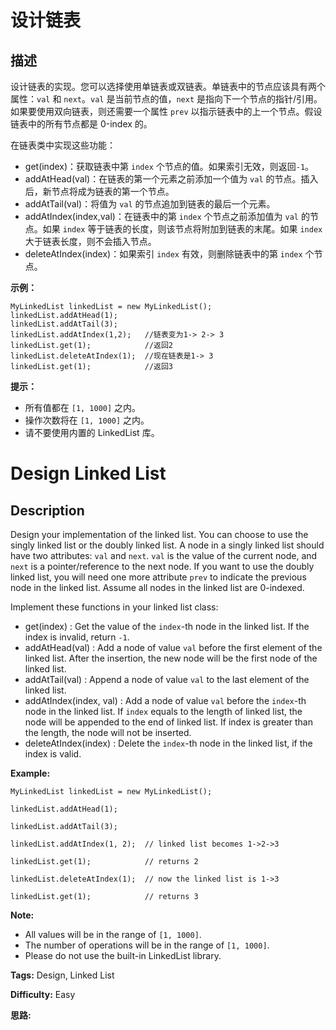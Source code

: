 # 设计链表

## 描述

设计链表的实现。您可以选择使用单链表或双链表。单链表中的节点应该具有两个属性：`val` 和 `next`。`val` 是当前节点的值，`next` 是指向下一个节点的指针/引用。如果要使用双向链表，则还需要一个属性 `prev` 以指示链表中的上一个节点。假设链表中的所有节点都是 0-index 的。

在链表类中实现这些功能：

  * get(index)：获取链表中第 `index` 个节点的值。如果索引无效，则返回`-1`。
  * addAtHead(val)：在链表的第一个元素之前添加一个值为 `val` 的节点。插入后，新节点将成为链表的第一个节点。
  * addAtTail(val)：将值为 `val` 的节点追加到链表的最后一个元素。
  * addAtIndex(index,val)：在链表中的第 `index` 个节点之前添加值为 `val`  的节点。如果 `index` 等于链表的长度，则该节点将附加到链表的末尾。如果 `index` 大于链表长度，则不会插入节点。
  * deleteAtIndex(index)：如果索引 `index` 有效，则删除链表中的第 `index` 个节点。



**示例：**

    
    
    MyLinkedList linkedList = new MyLinkedList();
    linkedList.addAtHead(1);
    linkedList.addAtTail(3);
    linkedList.addAtIndex(1,2);   //链表变为1-> 2-> 3
    linkedList.get(1);            //返回2
    linkedList.deleteAtIndex(1);  //现在链表是1-> 3
    linkedList.get(1);            //返回3
    



**提示：**

  * 所有值都在 `[1, 1000]` 之内。
  * 操作次数将在  `[1, 1000]` 之内。
  * 请不要使用内置的 LinkedList 库。



# Design Linked List

## Description



Design your implementation of the linked list. You can choose to use the singly linked list or the doubly linked list. A node in a singly linked list should have two attributes: `val` and `next`. `val` is the value of the current node, and `next` is a pointer/reference to the next node. If you want to use the doubly linked list, you will need one more attribute `prev` to indicate the previous node in the linked list. Assume all nodes in the linked list are 0-indexed.

Implement these functions in your linked list class:

  * get(index) : Get the value of the `index`-th node in the linked list. If the index is invalid, return `-1`.
  * addAtHead(val) : Add a node of value `val` before the first element of the linked list. After the insertion, the new node will be the first node of the linked list.
  * addAtTail(val) : Append a node of value `val` to the last element of the linked list.
  * addAtIndex(index, val) : Add a node of value `val` before the `index`-th node in the linked list. If `index` equals to the length of linked list, the node will be appended to the end of linked list. If index is greater than the length, the node will not be inserted.
  * deleteAtIndex(index) : Delete the `index`-th node in the linked list, if the index is valid.

**Example:**

    
    
    MyLinkedList linkedList = new MyLinkedList();
    linkedList.addAtHead(1);
    linkedList.addAtTail(3);
    linkedList.addAtIndex(1, 2);  // linked list becomes 1->2->3
    linkedList.get(1);            // returns 2
    linkedList.deleteAtIndex(1);  // now the linked list is 1->3
    linkedList.get(1);            // returns 3
    

**Note:**

  * All values will be in the range of `[1, 1000]`.
  * The number of operations will be in the range of `[1, 1000]`.
  * Please do not use the built-in LinkedList library.


**Tags:** Design, Linked List

**Difficulty:** Easy

**思路:**
